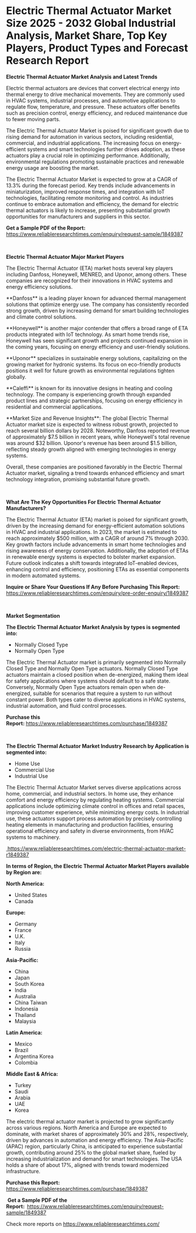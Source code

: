 <p><h1>Electric Thermal Actuator Market Size 2025 - 2032 Global Industrial Analysis, Market Share, Top Key Players, Product Types and Forecast Research Report</h1></p><p><strong>Electric Thermal Actuator Market Analysis and Latest Trends</strong></p>
<p><p>Electric thermal actuators are devices that convert electrical energy into thermal energy to drive mechanical movements. They are commonly used in HVAC systems, industrial processes, and automotive applications to regulate flow, temperature, and pressure. These actuators offer benefits such as precision control, energy efficiency, and reduced maintenance due to fewer moving parts.</p><p>The Electric Thermal Actuator Market is poised for significant growth due to rising demand for automation in various sectors, including residential, commercial, and industrial applications. The increasing focus on energy-efficient systems and smart technologies further drives adoption, as these actuators play a crucial role in optimizing performance. Additionally, environmental regulations promoting sustainable practices and renewable energy usage are boosting the market.</p><p>The Electric Thermal Actuator Market is expected to grow at a CAGR of 13.3% during the forecast period. Key trends include advancements in miniaturization, improved response times, and integration with IoT technologies, facilitating remote monitoring and control. As industries continue to embrace automation and efficiency, the demand for electric thermal actuators is likely to increase, presenting substantial growth opportunities for manufacturers and suppliers in this sector.</p></p>
<p><strong>Get a Sample PDF of the Report:&nbsp;</strong> <a href="https://www.reliableresearchtimes.com/enquiry/request-sample/1849387?utm_campaign=2273&utm_medium=2&utm_source=Github&utm_content=ia&utm_term=11042025&utm_id=electric-thermal-actuator">https://www.reliableresearchtimes.com/enquiry/request-sample/1849387</a></p>
<p>&nbsp;</p>
<p><strong>Electric Thermal Actuator Major Market Players</strong></p>
<p><p>The Electric Thermal Actuator (ETA) market hosts several key players including Danfoss, Honeywell, MENRED, and Uponor, among others. These companies are recognized for their innovations in HVAC systems and energy efficiency solutions.</p><p>**Danfoss** is a leading player known for advanced thermal management solutions that optimize energy use. The company has consistently recorded strong growth, driven by increasing demand for smart building technologies and climate control solutions.</p><p>**Honeywell** is another major contender that offers a broad range of ETA products integrated with IoT technology. As smart home trends rise, Honeywell has seen significant growth and projects continued expansion in the coming years, focusing on energy efficiency and user-friendly solutions.</p><p>**Uponor** specializes in sustainable energy solutions, capitalizing on the growing market for hydronic systems. Its focus on eco-friendly products positions it well for future growth as environmental regulations tighten globally.</p><p>**Caleffi** is known for its innovative designs in heating and cooling technology. The company is experiencing growth through expanded product lines and strategic partnerships, focusing on energy efficiency in residential and commercial applications.</p><p>**Market Size and Revenue Insights**: The global Electric Thermal Actuator market size is expected to witness robust growth, projected to reach several billion dollars by 2028. Noteworthy, Danfoss reported revenue of approximately $7.5 billion in recent years, while Honeywell's total revenue was around $32 billion. Uponor's revenue has been around $1.5 billion, reflecting steady growth aligned with emerging technologies in energy systems.</p><p>Overall, these companies are positioned favorably in the Electric Thermal Actuator market, signaling a trend towards enhanced efficiency and smart technology integration, promising substantial future growth.</p></p>
<p>&nbsp;</p>
<p><strong>What Are The Key Opportunities For Electric Thermal Actuator Manufacturers?</strong></p>
<p><p>The Electric Thermal Actuator (ETA) market is poised for significant growth, driven by the increasing demand for energy-efficient automation solutions in HVAC and industrial applications. In 2023, the market is estimated to reach approximately $500 million, with a CAGR of around 7% through 2030. Key growth factors include advancements in smart home technologies and rising awareness of energy conservation. Additionally, the adoption of ETAs in renewable energy systems is expected to bolster market expansion. Future outlook indicates a shift towards integrated IoT-enabled devices, enhancing control and efficiency, positioning ETAs as essential components in modern automated systems.</p></p>
<p><strong>Inquire or Share Your Questions If Any Before Purchasing This Report:</strong> <a href="https://www.reliableresearchtimes.com/enquiry/pre-order-enquiry/1849387?utm_campaign=2273&utm_medium=2&utm_source=Github&utm_content=ia&utm_term=11042025&utm_id=electric-thermal-actuator">https://www.reliableresearchtimes.com/enquiry/pre-order-enquiry/1849387</a></p>
<p>&nbsp;</p>
<p><strong>Market Segmentation</strong></p>
<p><strong>The Electric Thermal Actuator Market Analysis by types is segmented into:</strong></p>
<p><ul><li>Normally Closed Type</li><li>Normally Open Type</li></ul></p>
<p><p>The Electric Thermal Actuator market is primarily segmented into Normally Closed Type and Normally Open Type actuators. Normally Closed Type actuators maintain a closed position when de-energized, making them ideal for safety applications where systems should default to a safe state. Conversely, Normally Open Type actuators remain open when de-energized, suitable for scenarios that require a system to run without constant power. Both types cater to diverse applications in HVAC systems, industrial automation, and fluid control processes.</p></p>
<p><strong>Purchase this Report:&nbsp;</strong><a href="https://www.reliableresearchtimes.com/purchase/1849387?utm_campaign=2273&utm_medium=2&utm_source=Github&utm_content=ia&utm_term=11042025&utm_id=electric-thermal-actuator">https://www.reliableresearchtimes.com/purchase/1849387</a></p>
<p>&nbsp;</p>
<p><strong>The Electric Thermal Actuator Market Industry Research by Application is segmented into:</strong></p>
<p><ul><li>Home Use</li><li>Commercial Use</li><li>Industrial Use</li></ul></p>
<p><p>The Electric Thermal Actuator Market serves diverse applications across home, commercial, and industrial sectors. In home use, they enhance comfort and energy efficiency by regulating heating systems. Commercial applications include optimizing climate control in offices and retail spaces, improving customer experience, while minimizing energy costs. In industrial use, these actuators support process automation by precisely controlling heating elements in manufacturing and production facilities, ensuring operational efficiency and safety in diverse environments, from HVAC systems to machinery.</p></p>
<p><a href="https://www.reliableresearchtimes.com/electric-thermal-actuator-market-r1849387?utm_campaign=2273&utm_medium=2&utm_source=Github&utm_content=ia&utm_term=11042025&utm_id=electric-thermal-actuator">&nbsp;https://www.reliableresearchtimes.com/electric-thermal-actuator-market-r1849387</a></p>
<p><strong>In terms of Region, the Electric Thermal Actuator Market Players available by Region are:</strong></p>
<p>
    <p> <strong> North America: </strong>
        <ul>
            <li>United States</li>
            <li>Canada</li>
        </ul>
        </p> 
    <p> <strong> Europe: </strong>
        <ul>
            <li>Germany</li>
            <li>France</li>
            <li>U.K.</li>
            <li>Italy</li>
            <li>Russia</li>
        </ul>
        </p> 
    <p> <strong> Asia-Pacific: </strong>
        <ul>
            <li>China</li>
            <li>Japan</li>
            <li>South Korea</li>
            <li>India</li>
            <li>Australia</li>
            <li>China Taiwan</li>
            <li>Indonesia</li>
            <li>Thailand</li>
            <li>Malaysia</li>
        </ul>
        </p> 
    <p> <strong> Latin America: </strong>
        <ul>
            <li>Mexico</li>
            <li>Brazil</li>
            <li>Argentina Korea</li>
            <li>Colombia</li>
        </ul>
        </p> 
    <p> <strong> Middle East & Africa: </strong>
        <ul>
            <li>Turkey</li>
            <li>Saudi</li>
            <li>Arabia</li>
            <li>UAE</li>
            <li>Korea</li>
        </ul>
    </p>
    </p>
<p><p>The electric thermal actuator market is projected to grow significantly across various regions. North America and Europe are expected to dominate, with market shares of approximately 30% and 28%, respectively, driven by advances in automation and energy efficiency. The Asia-Pacific (APAC) region, particularly China, is anticipated to experience substantial growth, contributing around 25% to the global market share, fueled by increasing industrialization and demand for smart technologies. The USA holds a share of about 17%, aligned with trends toward modernized infrastructure.</p></p>
<p><strong>Purchase this Report: </strong><a href="https://www.reliableresearchtimes.com/purchase/1849387?utm_campaign=2273&utm_medium=2&utm_source=Github&utm_content=ia&utm_term=11042025&utm_id=electric-thermal-actuator">https://www.reliableresearchtimes.com/purchase/1849387</a></p>
<p>&nbsp;<strong>Get a Sample PDF of the Report:&nbsp;&nbsp;</strong><a href="https://www.reliableresearchtimes.com/enquiry/request-sample/1849387?utm_campaign=2273&utm_medium=2&utm_source=Github&utm_content=ia&utm_term=11042025&utm_id=electric-thermal-actuator">https://www.reliableresearchtimes.com/enquiry/request-sample/1849387</a></p>
<p><strong></strong></p>
<p>Check more reports on <a href="https://www.reliableresearchtimes.com/?utm_campaign=2273&utm_medium=2&utm_source=Github&utm_content=ia&utm_term=11042025&utm_id=electric-thermal-actuator">https://www.reliableresearchtimes.com/</a></p>